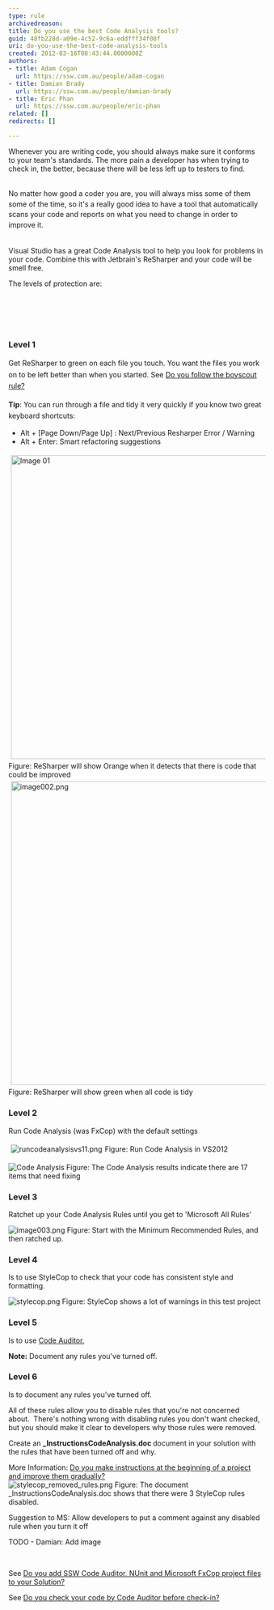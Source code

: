 ```yaml
---
type: rule
archivedreason: 
title: Do you use the best Code Analysis tools?
guid: 48fb228d-a09e-4c52-9c6a-eddfff34f08f
uri: do-you-use-the-best-code-analysis-tools
created: 2012-03-16T08:43:44.0000000Z
authors:
- title: Adam Cogan
  url: https://ssw.com.au/people/adam-cogan
- title: Damian Brady
  url: https://ssw.com.au/people/damian-brady
- title: Eric Phan
  url: https://ssw.com.au/people/eric-phan
related: []
redirects: []

---
```



​​Whenever you are writing code, you should always make sure it conforms to&#160;your team's&#160;standards.&#160;The more pain a developer has when trying to check in, the better, because&#160;there will be less left up to testers to find.​<div><br></div><div>​​<span style="line-height&#58;20.7999992370605px;">No matter how good a coder you are, you will always miss some of them some of the time, so it's a really good idea to have a tool that automatically scans your code and reports on what you need to change in order to improve it.</span>​<br></div><div><br></div><p>Visual Studio has a great Code Analysis tool to help you look for problems in your code. Combine this with Jetbrain's ReSharper and your code will be smell free.​</p><p>The levels of protection are&#58;</p>

<br><excerpt class='endintro'></excerpt><br>
<div><p class="ssw15-rteElement-P">​​​<br></p><h3 class="ssw15-rteElement-H3">Level 1</h3><p>Get ReSharper to green on each file you touch.&#160;<span style="line-height&#58;1.6;">You want the files you work on to be left better than when you started. See&#160;</span><a href="http&#58;//www.ssw.com.au/ssw/standards/rules/RulestoBetterCode.aspx#BoyscoutRule" style="line-height&#58;1.6;">Do you follow the boyscout rule?</a>&#160;</p><p><strong style="line-height&#58;1.6;">Tip</strong><span style="line-height&#58;1.6;">&#58; You can run through a file and tidy it very quickly if you know two great keyboard shortcuts&#58;</span></p><ul><li>Alt + [Page Down/Page Up] &#58; Next/Previous Resharper Error / Warning</li><li>Alt + Enter&#58; Smart refactoring suggestions</li></ul><img class="ms-rteCustom-ImageArea" src="/SoftwareDevelopment/RulestobetterArchitectureandCodeReview/PublishingImages/image001.png" alt="Image 01" style="width&#58;600px;margin&#58;5px;" /><br><span class="ssw-rteStyle-FigureNormal">​Figure&#58; ReSharper will show Orange when it detects that there is code that could be improved</span><img class="ms-rteCustom-ImageArea" alt="image002.png" src="/SoftwareDevelopment/RulestobetterArchitectureandCodeReview/PublishingImages/image002.png" style="width&#58;600px;margin&#58;5px;" /><span class="ssw-rteStyle-FigureNormal">​Figure&#58; ReSharper will show green when all code is tidy</span><h3 class="ssw15-rteElement-H3">Level 2</h3><p>Run Code Analysis (was FxCop) with the default settings</p><img class="ms-rteCustom-ImageArea" src="/SoftwareDevelopment/RulestobetterArchitectureandCodeReview/PublishingImages/CodeAnalysisVS11.png" alt="runcodeanalysisvs11.png" style="margin&#58;5px;" /><span class="ssw-rteStyle-FigureNormal">Figure&#58;&#160;Run&#160;Code Analysis&#160;in VS2012</span></div><p></p><img class="ms-rteCustom-ImageArea" src="/SoftwareDevelopment/RulestobetterArchitectureandCodeReview/PublishingImages/codeanalysis.png" alt="Code Analysis" />
<span class="ssw-rteStyle-FigureNormal">Figure&#58; The&#160;Code Analysis results indicate there are 17 items that need fixing</span>
<h3 class="ssw15-rteElement-H3">Level 3</h3>
<p>Ratchet up your Code Analysis Rules until you get to 'Microsoft All Rules'</p>
<img alt="image003.png" src="/SoftwareDevelopment/RulestobetterArchitectureandCodeReview/PublishingImages/image003.png" class="ms-rteCustom-ImageArea" />
<span class="ssw-rteStyle-FigureNormal">Figure&#58; Start with the Minimum Recommended Rules, and then ratched up.</span>
<h3 class="ssw15-rteElement-H3">Level 4</h3>
<p>Is to use&#160;<a href="http&#58;//stylecop.codeplex.com/"></a>StyleCop&#160;to check that your code has consistent style and formatting.</p>
<img class="ms-rteCustom-ImageArea" src="/SoftwareDevelopment/RulestobetterArchitectureandCodeReview/PublishingImages/StyleCopInVS2010.png" alt="stylecop.png" />
<span class="ssw-rteStyle-FigureNormal">Figure&#58;&#160;StyleCop&#160;shows a lot of warnings in this test project</span>
<h3 class="ssw15-rteElement-H3">Level 5</h3>
<p>Is to use <a href="http&#58;//www.ssw.com.au/ssw/CodeAuditor/Default.aspx">Code Auditor.</a></p>
<p><strong>Note&#58;</strong> Document any rules you've turned off.</p>
<h3 class="ssw15-rteElement-H3">Level 6</h3>
<p>Is to document any rules you've turned off.</p>
<p>All of these rules allow you to disable rules that you're not concerned about.&#160; There's nothing wrong with&#160;disabling rules you don't want checked, but you should make it clear to developers why those rules were removed.</p>
<p>Create an <strong>_InstructionsCodeAnalysis.doc </strong>document in your solution with the rules that have been turned off and why.</p>
<div class="ssw-rteStyle-YellowBorderBox">More Information&#58;&#160;<a href="/SoftwareDevelopment/RulesToBetterDotNETProjects/Pages/DoYouMakeInstructions.aspx">Do you make instructions at the beginning of a project and improve them gradually?​​</a></div>
<img class="ms-rteCustom-ImageArea" src="/SoftwareDevelopment/RulestobetterArchitectureandCodeReview/PublishingImages/StyleCopRemovedRules.png" alt="stylecop_removed_rules.png" />
<span class="ssw-rteStyle-FigureNormal">Figure&#58; The document _InstructionsCodeAnalysis.doc shows that there were 3 StyleCop rules disabled.</span>
<div class="ssw-rteStyle-GreyBox"><p>Suggestion to MS&#58; Allow developers to put a comment against any disabled rule when you turn&#160;it off</p>
TODO - Damian&#58; Add image</div>
<div><p class="ssw15-rteElement-P">​​​<br></p></div><div><p>See&#160;<a href="/SoftwareDevelopment/RulesToBetterDotNETProjects/Pages/AddCAFxCopToSolution.aspx">Do you add SSW Code Auditor, NUnit and Microsoft FxCop project files to your Solution?</a></p><p>See&#160;<a href="/Management/RulesToSuccessfulProjects/Pages/CheckCodeByCodeAuditorBeforeCheckIn.aspx">Do you check your code by Code Auditor before check-in?</a></p></div>


